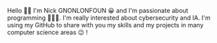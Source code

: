 Hello 👋🏿
I'm Nick GNONLONFOUN 😀 and I'm passionate about programming 👨🏾‍💻. I'm really interested about cybersecurity and IA.
I'm using my GitHub to share with you my skills and my projects in many computer science areas 😉 !
